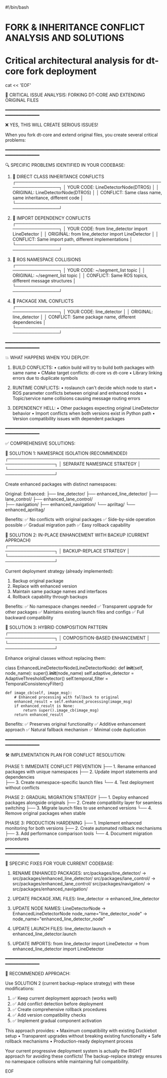 #!/bin/bash

# FORK & INHERITANCE CONFLICT ANALYSIS AND SOLUTIONS
# Critical architectural analysis for dt-core fork deployment

cat << 'EOF'

🚨 CRITICAL ISSUE ANALYSIS: FORKING DT-CORE AND EXTENDING ORIGINAL FILES

━━━━━━━━━━━━━━━━━━━━━━━━━━━━━━━━━━━━━━━━━━━━━━━━━━━━━━━━━━━━━━━━━━━━━━━━

❌ YES, THIS WILL CREATE SERIOUS ISSUES!

When you fork dt-core and extend original files, you create several critical problems:

━━━━━━━━━━━━━━━━━━━━━━━━━━━━━━━━━━━━━━━━━━━━━━━━━━━━━━━━━━━━━━━━━━━━━━━━

🔍 SPECIFIC PROBLEMS IDENTIFIED IN YOUR CODEBASE:

1. 🎯 DIRECT CLASS INHERITANCE CONFLICTS
   ┌──────────────────────────────────────────────────────────────┐
   │ YOUR CODE: LineDetectorNode(DTROS)                           │
   │ ORIGINAL:  LineDetectorNode(DTROS)                           │
   │ CONFLICT:  Same class name, same inheritance, different code │
   └──────────────────────────────────────────────────────────────┘

2. 🎯 IMPORT DEPENDENCY CONFLICTS  
   ┌──────────────────────────────────────────────────────────────┐
   │ YOUR CODE: from line_detector import LineDetector            │
   │ ORIGINAL:  from line_detector import LineDetector            │
   │ CONFLICT:  Same import path, different implementations       │
   └──────────────────────────────────────────────────────────────┘

3. 🎯 ROS NAMESPACE COLLISIONS
   ┌──────────────────────────────────────────────────────────────┐
   │ YOUR CODE: ~/segment_list topic                              │
   │ ORIGINAL:  ~/segment_list topic                              │
   │ CONFLICT:  Same ROS topics, different message structures     │
   └──────────────────────────────────────────────────────────────┘

4. 🎯 PACKAGE XML CONFLICTS
   ┌──────────────────────────────────────────────────────────────┐
   │ YOUR CODE: <name>line_detector</name>                        │
   │ ORIGINAL:  <name>line_detector</name>                        │
   │ CONFLICT:  Same package name, different dependencies         │
   └──────────────────────────────────────────────────────────────┘

━━━━━━━━━━━━━━━━━━━━━━━━━━━━━━━━━━━━━━━━━━━━━━━━━━━━━━━━━━━━━━━━━━━━━━━━

💥 WHAT HAPPENS WHEN YOU DEPLOY:

1. BUILD CONFLICTS:
   • catkin build will try to build both packages with same name
   • CMake target conflicts: dt-core vs dt-core
   • Library linking errors due to duplicate symbols

2. RUNTIME CONFLICTS:
   • roslaunch can't decide which node to start
   • ROS parameter conflicts between original and enhanced nodes
   • Topic/service name collisions causing message routing errors

3. DEPENDENCY HELL:
   • Other packages expecting original LineDetector behavior
   • Import conflicts when both versions exist in Python path
   • Version compatibility issues with dependent packages

━━━━━━━━━━━━━━━━━━━━━━━━━━━━━━━━━━━━━━━━━━━━━━━━━━━━━━━━━━━━━━━━━━━━━━━━

✅ COMPREHENSIVE SOLUTIONS:

🎯 SOLUTION 1: NAMESPACE ISOLATION (RECOMMENDED)
┌─────────────────────────────────────────────────────────────────┐
│                    SEPARATE NAMESPACE STRATEGY                  │
└─────────────────────────────────────────────────────────────────┘

Create enhanced packages with distinct namespaces:

Original:                    Enhanced:
├── line_detector/          ├── enhanced_line_detector/
├── lane_control/           ├── enhanced_lane_control/  
├── navigation/             ├── enhanced_navigation/
└── apriltag/               └── enhanced_apriltag/

Benefits:
✅ No conflicts with original packages
✅ Side-by-side operation possible
✅ Gradual migration path
✅ Easy rollback capability

🎯 SOLUTION 2: IN-PLACE ENHANCEMENT WITH BACKUP (CURRENT APPROACH)
┌─────────────────────────────────────────────────────────────────┐
│                    BACKUP-REPLACE STRATEGY                      │
└─────────────────────────────────────────────────────────────────┘

Current deployment strategy (already implemented):

1. Backup original package
2. Replace with enhanced version  
3. Maintain same package names and interfaces
4. Rollback capability through backups

Benefits:
✅ No namespace changes needed
✅ Transparent upgrade for other packages
✅ Maintains existing launch files and configs
✅ Full backward compatibility

🎯 SOLUTION 3: HYBRID COMPOSITION PATTERN  
┌─────────────────────────────────────────────────────────────────┐
│                    COMPOSITION-BASED ENHANCEMENT                │
└─────────────────────────────────────────────────────────────────┘

Enhance original classes without replacing them:

class EnhancedLineDetectorNode(LineDetectorNode):
    def __init__(self, node_name):
        super().__init__(node_name)
        self.adaptive_detector = AdaptiveThresholdDetector()
        self.temporal_filter = TemporalConsistencyFilter()
    
    def image_cb(self, image_msg):
        # Enhanced processing with fallback to original
        enhanced_result = self.enhanced_processing(image_msg)
        if enhanced_result is None:
            return super().image_cb(image_msg)
        return enhanced_result

Benefits:
✅ Preserves original functionality
✅ Additive enhancement approach
✅ Natural fallback mechanism
✅ Minimal code duplication

━━━━━━━━━━━━━━━━━━━━━━━━━━━━━━━━━━━━━━━━━━━━━━━━━━━━━━━━━━━━━━━━━━━━━━━━

🛠️  IMPLEMENTATION PLAN FOR CONFLICT RESOLUTION:

PHASE 1: IMMEDIATE CONFLICT PREVENTION
├── 1. Rename enhanced packages with unique namespaces
├── 2. Update import statements and dependencies  
├── 3. Create namespace-specific launch files
└── 4. Test deployment without conflicts

PHASE 2: GRADUAL MIGRATION STRATEGY
├── 1. Deploy enhanced packages alongside originals
├── 2. Create compatibility layer for seamless switching
├── 3. Migrate launch files to use enhanced versions
└── 4. Remove original packages when stable

PHASE 3: PRODUCTION HARDENING
├── 1. Implement enhanced monitoring for both versions
├── 2. Create automated rollback mechanisms
├── 3. Add performance comparison tools
└── 4. Document migration procedures

━━━━━━━━━━━━━━━━━━━━━━━━━━━━━━━━━━━━━━━━━━━━━━━━━━━━━━━━━━━━━━━━━━━━━━━━

🎪 SPECIFIC FIXES FOR YOUR CURRENT CODEBASE:

1. RENAME ENHANCED PACKAGES:
   src/packages/line_detector/ → src/packages/enhanced_line_detector/
   src/packages/lane_control/ → src/packages/enhanced_lane_control/
   src/packages/navigation/ → src/packages/enhanced_navigation/

2. UPDATE PACKAGE.XML FILES:
   <name>line_detector</name> → <name>enhanced_line_detector</name>

3. UPDATE NODE NAMES:
   LineDetectorNode → EnhancedLineDetectorNode
   node_name="line_detector_node" → node_name="enhanced_line_detector_node"

4. UPDATE LAUNCH FILES:
   line_detector.launch → enhanced_line_detector.launch

5. UPDATE IMPORTS:
   from line_detector import LineDetector → from enhanced_line_detector import LineDetector

━━━━━━━━━━━━━━━━━━━━━━━━━━━━━━━━━━━━━━━━━━━━━━━━━━━━━━━━━━━━━━━━━━━━━━━━

🏁 RECOMMENDED APPROACH:

Use SOLUTION 2 (current backup-replace strategy) with these modifications:

1. ✅ Keep current deployment approach (works well)
2. ✅ Add conflict detection before deployment
3. ✅ Create comprehensive rollback procedures  
4. ✅ Add version compatibility checks
5. ✅ Implement gradual component activation

This approach provides:
• Maximum compatibility with existing Duckiebot setup
• Transparent upgrades without breaking existing functionality
• Safe rollback mechanisms
• Production-ready deployment process

Your current progressive deployment system is actually the RIGHT approach
for avoiding these conflicts! The backup-replace strategy ensures no
namespace collisions while maintaining full compatibility.

EOF
